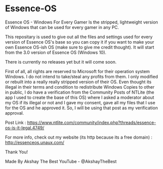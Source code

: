 # Essence-OS

Essence OS - Windows For Every Gamer 
Is the stripped, lightweight version of Windows that can be used for every gamer in any PC.

This repositary is used to give out all the files and settings used for every version of Essence OS's base so you can copy it if you want to make your own Essence OS-ish OS (make sure to give me credit thought). It will start from the 3.0 version of Essence OS (Windows 10).

There is currently no releases yet but it will come soon.

First of all, all rights are reserved to Microsoft for their operation system Windows. I do not intend to take/steal any profits from them. I only modified or rebuilt into a really really stripped version of their OS. Even thought its illegal in their terms and condition to redistribute Windows Copies to other in public, I do have a verification from the Community Posts of NTLite (the app I used to create the base of this OS) where I asked a moderator about my OS if its illegal or not and I gave my consent, gave all my files that I use for the OS and he approved it. So, I will be using that post as my verification approval.

Post Link : https://www.ntlite.com/community/index.php?threads/essence-os-is-it-legal.4749/

For more info, check out my website (its http because its a free domain) : http://essenceos.unaux.com/

Thank You!

Made By Akshay The Best 
YouTube - @AkshayTheBest
